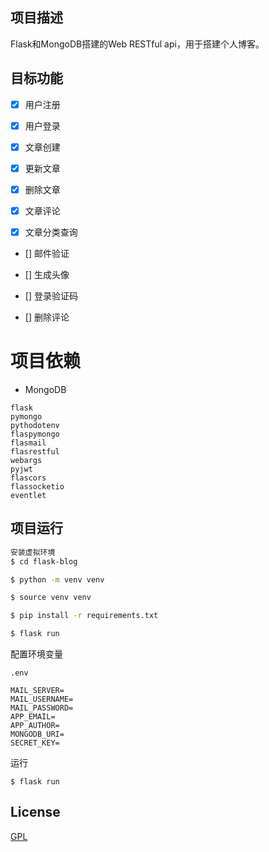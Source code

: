 ## 项目描述

Flask和MongoDB搭建的Web RESTful api，用于搭建个人博客。

## 目标功能

 - [x] 用户注册

 - [x] 用户登录

 - [x] 文章创建

 - [x] 更新文章
 
 - [x] 删除文章
 
 - [x] 文章评论
 
 - [x] 文章分类查询 

 - [] 邮件验证

 - [] 生成头像

 - [] 登录验证码

 - [] 删除评论


# 项目依赖

 - MongoDB

```
flask 
pymongo 
pythodotenv 
flaspymongo 
flasmail 
flasrestful 
webargs 
pyjwt 
flascors 
flassocketio 
eventlet 
```

## 项目运行

```bash
安装虚拟环境
$ cd flask-blog

$ python -m venv venv

$ source venv venv

$ pip install -r requirements.txt

$ flask run
```

配置环境变量

```
.env

MAIL_SERVER=
MAIL_USERNAME=
MAIL_PASSWORD=
APP_EMAIL=
APP_AUTHOR=
MONGODB_URI=
SECRET_KEY=
```

运行

```
$ flask run
```

## License
[GPL](https://github.com/bailicangdu/vueelm/blob/master/COPYING)



